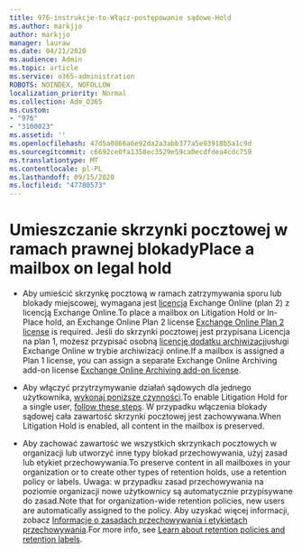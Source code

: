 ```yaml
---
title: 976-instrukcje-to-Włącz-postępowanie sądowe-Hold
ms.author: markjjo
author: markjjo
manager: lauraw
ms.date: 04/21/2020
ms.audience: Admin
ms.topic: article
ms.service: o365-administration
ROBOTS: NOINDEX, NOFOLLOW
localization_priority: Normal
ms.collection: Adm_O365
ms.custom:
- "976"
- "3100023"
ms.assetid: ''
ms.openlocfilehash: 47d5a0866a6e92da2a3abb377a5e93918b5a1c9d
ms.sourcegitcommit: c6692ce0fa1358ec3529e59ca0ecdfdea4cdc759
ms.translationtype: MT
ms.contentlocale: pl-PL
ms.lasthandoff: 09/15/2020
ms.locfileid: "47780573"
---
```

# <a name="place-a-mailbox-on-legal-hold"></a><span data-ttu-id="b9456-102">Umieszczanie skrzynki pocztowej w ramach prawnej blokady</span><span class="sxs-lookup"><span data-stu-id="b9456-102">Place a mailbox on legal hold</span></span>

- <span data-ttu-id="b9456-103">Aby umieścić skrzynkę pocztową w ramach zatrzymywania sporu lub blokady miejscowej, wymagana jest [licencja](https://docs.microsoft.com/office365/servicedescriptions/office-365-platform-service-description/office-365-plan-options) Exchange Online (plan 2) z licencją Exchange Online.</span><span class="sxs-lookup"><span data-stu-id="b9456-103">To place a mailbox on Litigation Hold or In-Place hold, an Exchange Online Plan 2 license [Exchange Online Plan 2 license](https://docs.microsoft.com/office365/servicedescriptions/office-365-platform-service-description/office-365-plan-options) is required.</span></span> <span data-ttu-id="b9456-104">Jeśli do skrzynki pocztowej jest przypisana Licencja na plan 1, możesz przypisać osobną [licencję dodatku archiwizacji](https://docs.microsoft.com/office365/servicedescriptions/exchange-online-archiving-service-description)usługi Exchange Online w trybie archiwizacji online.</span><span class="sxs-lookup"><span data-stu-id="b9456-104">If a mailbox is assigned a Plan 1 license, you can assign a separate Exchange Online Archiving add-on license [Exchange Online Archiving add-on license](https://docs.microsoft.com/office365/servicedescriptions/exchange-online-archiving-service-description).</span></span>

- <span data-ttu-id="b9456-105">Aby włączyć przytrzymywanie działań sądowych dla jednego użytkownika, [wykonaj poniższe czynności](https://docs.microsoft.com/microsoft-365/compliance/create-a-litigation-hold).</span><span class="sxs-lookup"><span data-stu-id="b9456-105">To enable Litigation Hold for a single user, [follow these steps](https://docs.microsoft.com/microsoft-365/compliance/create-a-litigation-hold).</span></span> <span data-ttu-id="b9456-106">W przypadku włączenia blokady sądowej cała zawartość skrzynki pocztowej jest zachowywana.</span><span class="sxs-lookup"><span data-stu-id="b9456-106">When Litigation Hold is enabled, all content in the mailbox is preserved.</span></span>

- <span data-ttu-id="b9456-107">Aby zachować zawartość we wszystkich skrzynkach pocztowych w organizacji lub utworzyć inne typy blokad przechowywania, użyj zasad lub etykiet przechowywania.</span><span class="sxs-lookup"><span data-stu-id="b9456-107">To preserve content in all mailboxes in your organization or to create other types of retention holds, use a retention policy or labels.</span></span> <span data-ttu-id="b9456-108">Uwaga: w przypadku zasad przechowywania na poziomie organizacji nowe użytkownicy są automatycznie przypisywane do zasad.</span><span class="sxs-lookup"><span data-stu-id="b9456-108">Note that for organization-wide retention policies, new users are automatically assigned to the policy.</span></span> <span data-ttu-id="b9456-109">Aby uzyskać więcej informacji, zobacz [Informacje o zasadach przechowywania i etykietach przechowywania](https://docs.microsoft.com/microsoft-365/compliance/retention-policies#applying-a-retention-policy-to-an-entire-organization-or-specific-locations).</span><span class="sxs-lookup"><span data-stu-id="b9456-109">For more info, see [Learn about retention policies and retention labels](https://docs.microsoft.com/microsoft-365/compliance/retention-policies#applying-a-retention-policy-to-an-entire-organization-or-specific-locations).</span></span> 
